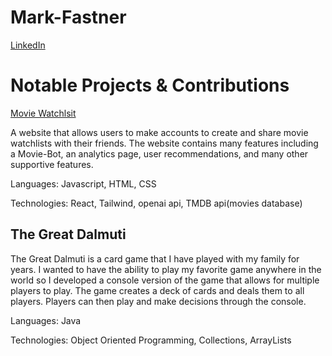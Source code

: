 # Mark-Fastner
[LinkedIn](https://www.linkedin.com/in/mark-fastner-3641a0201/)

<h1>Notable Projects & Contributions</h1>

[Movie Watchlsit](https://runtime-website.vercel.app/)
<p>A website that allows users to make accounts to create and share movie watchlists with their friends. The website contains many features including a Movie-Bot, an analytics page, user recommendations, and many other supportive features.</p>
<p>Languages: Javascript, HTML, CSS</p>
<p>Technologies: React, Tailwind, openai api, TMDB api(movies database)</p>

<h2>The Great Dalmuti</h2>
<p>The Great Dalmuti is a card game that I have played with my family for years. I wanted to have the ability to play my favorite game anywhere in the world so I developed a console version of the game that allows for multiple players to play. The game creates a deck of cards and deals them to all players. Players can then play and make decisions through the console.</p>
<p>Languages: Java</p>
<p>Technologies: Object Oriented Programming, Collections, ArrayLists</p>


